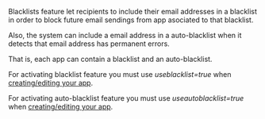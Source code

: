 Blacklists feature let recipients to include their email addresses in a blacklist in order to block future email sendings from app asociated to that blacklist.

Also, the system can include a email address in a auto-blacklist when it detects that email address has permanent errors.

That is, each app can contain a blacklist and an auto-blacklist. 

For activating blacklist feature you must use *useblacklist=true* when [creating/editing your app](api-apps.md).

For activating auto-blacklist feature you must use *useautoblacklist=true* when [creating/editing your app](api-apps.md).








